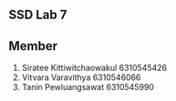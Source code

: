 ## SSD Lab 7

## Member
1. Siratee Kittiwitchaowakul 6310545426
2. Vitvara Varavithya 6310546066
3. Tanin Pewluangsawat 6310545990
